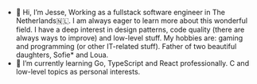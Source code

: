 - 👋 Hi, I’m Jesse, Working as a fullstack software engineer in The Netherlands🇳🇱. I am always eager to learn more about this wonderful field. I have a deep interest in design patterns, code quality (there are always ways to improve) and low-level stuff. My hobbies are: gaming and programming (or other IT-related stuff).
  Father of two beautiful daughters, Sofie* and Loua.
- 🌱 I’m currently learning Go, TypeScript and React professionally. C and low-level topics as personal interests.

<!---
jesse-kroon/jesse-kroon is a ✨ special ✨ repository because its `README.md` (this file) appears on your GitHub profile.
You can click the Preview link to take a look at your changes.
--->
